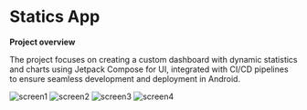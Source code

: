 # Statics App

**Project overview**

The project focuses on creating a custom dashboard with dynamic statistics and charts using Jetpack Compose for UI, integrated with CI/CD pipelines to ensure seamless development and deployment in Android.

![screen1](https://github.com/user-attachments/assets/1010b196-5250-4f7e-9b27-3f25862091f3)
![screen2](https://github.com/user-attachments/assets/28cb1f78-a4d8-4950-9d9a-1451a31e48b6)
![screen3](https://github.com/user-attachments/assets/27652dd5-74bd-4ce1-b031-b43e52edc0ca)
![screen4](https://github.com/user-attachments/assets/788d9916-2b11-4d9f-bc3d-33c4071e9a4d)
